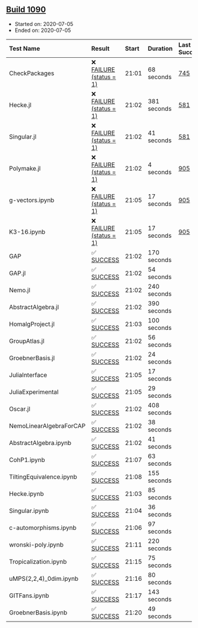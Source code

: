 ## [Build 1090](https://oscarci.mathematik.uni-kl.de/job/oscar-julia-1.4/1090/)

* Started on: 2020-07-05
* Ended on: 2020-07-05

| Test Name    | Result | Start | Duration | Last Success | First Failure |
|:-------------|:-------|:------|:---------|:-------------|:--------------|
| CheckPackages | ❌ [FAILURE (status = 1)](https://oscarci.mathematik.uni-kl.de/job/oscar-julia-1.4/1090/artifact/logs/build-1090/CheckPackages.log) | 21:01 | 68 seconds | [745](https://oscarci.mathematik.uni-kl.de/job/oscar-julia-1.4/745/) | [746](https://oscarci.mathematik.uni-kl.de/job/oscar-julia-1.4/746/) |
| Hecke.jl | ❌ [FAILURE (status = 1)](https://oscarci.mathematik.uni-kl.de/job/oscar-julia-1.4/1090/artifact/logs/build-1090/Hecke.jl.log) | 21:02 | 381 seconds | [581](https://oscarci.mathematik.uni-kl.de/job/oscar-julia-1.4/581/) | [582](https://oscarci.mathematik.uni-kl.de/job/oscar-julia-1.4/582/) |
| Singular.jl | ❌ [FAILURE (status = 1)](https://oscarci.mathematik.uni-kl.de/job/oscar-julia-1.4/1090/artifact/logs/build-1090/Singular.jl.log) | 21:02 | 41 seconds | [581](https://oscarci.mathematik.uni-kl.de/job/oscar-julia-1.4/581/) | [582](https://oscarci.mathematik.uni-kl.de/job/oscar-julia-1.4/582/) |
| Polymake.jl | ❌ [FAILURE (status = 1)](https://oscarci.mathematik.uni-kl.de/job/oscar-julia-1.4/1090/artifact/logs/build-1090/Polymake.jl.log) | 21:02 | 4 seconds | [905](https://oscarci.mathematik.uni-kl.de/job/oscar-julia-1.4/905/) | [907](https://oscarci.mathematik.uni-kl.de/job/oscar-julia-1.4/907/) |
| g-vectors.ipynb | ❌ [FAILURE (status = 1)](https://oscarci.mathematik.uni-kl.de/job/oscar-julia-1.4/1090/artifact/logs/build-1090/g-vectors.ipynb.log) | 21:05 | 17 seconds | [905](https://oscarci.mathematik.uni-kl.de/job/oscar-julia-1.4/905/) | [907](https://oscarci.mathematik.uni-kl.de/job/oscar-julia-1.4/907/) |
| K3-16.ipynb | ❌ [FAILURE (status = 1)](https://oscarci.mathematik.uni-kl.de/job/oscar-julia-1.4/1090/artifact/logs/build-1090/K3-16.ipynb.log) | 21:05 | 17 seconds | [905](https://oscarci.mathematik.uni-kl.de/job/oscar-julia-1.4/905/) | [907](https://oscarci.mathematik.uni-kl.de/job/oscar-julia-1.4/907/) |
| GAP | ✅ [SUCCESS](https://oscarci.mathematik.uni-kl.de/job/oscar-julia-1.4/1090/artifact/logs/build-1090/GAP.log) | 21:02 | 170 seconds |  |  |
| GAP.jl | ✅ [SUCCESS](https://oscarci.mathematik.uni-kl.de/job/oscar-julia-1.4/1090/artifact/logs/build-1090/GAP.jl.log) | 21:02 | 54 seconds |  |  |
| Nemo.jl | ✅ [SUCCESS](https://oscarci.mathematik.uni-kl.de/job/oscar-julia-1.4/1090/artifact/logs/build-1090/Nemo.jl.log) | 21:02 | 240 seconds |  |  |
| AbstractAlgebra.jl | ✅ [SUCCESS](https://oscarci.mathematik.uni-kl.de/job/oscar-julia-1.4/1090/artifact/logs/build-1090/AbstractAlgebra.jl.log) | 21:02 | 390 seconds |  |  |
| HomalgProject.jl | ✅ [SUCCESS](https://oscarci.mathematik.uni-kl.de/job/oscar-julia-1.4/1090/artifact/logs/build-1090/HomalgProject.jl.log) | 21:03 | 100 seconds |  |  |
| GroupAtlas.jl | ✅ [SUCCESS](https://oscarci.mathematik.uni-kl.de/job/oscar-julia-1.4/1090/artifact/logs/build-1090/GroupAtlas.jl.log) | 21:02 | 56 seconds |  |  |
| GroebnerBasis.jl | ✅ [SUCCESS](https://oscarci.mathematik.uni-kl.de/job/oscar-julia-1.4/1090/artifact/logs/build-1090/GroebnerBasis.jl.log) | 21:02 | 24 seconds |  |  |
| JuliaInterface | ✅ [SUCCESS](https://oscarci.mathematik.uni-kl.de/job/oscar-julia-1.4/1090/artifact/logs/build-1090/JuliaInterface.log) | 21:05 | 17 seconds |  |  |
| JuliaExperimental | ✅ [SUCCESS](https://oscarci.mathematik.uni-kl.de/job/oscar-julia-1.4/1090/artifact/logs/build-1090/JuliaExperimental.log) | 21:05 | 29 seconds |  |  |
| Oscar.jl | ✅ [SUCCESS](https://oscarci.mathematik.uni-kl.de/job/oscar-julia-1.4/1090/artifact/logs/build-1090/Oscar.jl.log) | 21:02 | 408 seconds |  |  |
| NemoLinearAlgebraForCAP | ✅ [SUCCESS](https://oscarci.mathematik.uni-kl.de/job/oscar-julia-1.4/1090/artifact/logs/build-1090/NemoLinearAlgebraForCAP.log) | 21:02 | 38 seconds |  |  |
| AbstractAlgebra.ipynb | ✅ [SUCCESS](https://oscarci.mathematik.uni-kl.de/job/oscar-julia-1.4/1090/artifact/logs/build-1090/AbstractAlgebra.ipynb.log) | 21:02 | 41 seconds |  |  |
| CohP1.ipynb | ✅ [SUCCESS](https://oscarci.mathematik.uni-kl.de/job/oscar-julia-1.4/1090/artifact/logs/build-1090/CohP1.ipynb.log) | 21:07 | 63 seconds |  |  |
| TiltingEquivalence.ipynb | ✅ [SUCCESS](https://oscarci.mathematik.uni-kl.de/job/oscar-julia-1.4/1090/artifact/logs/build-1090/TiltingEquivalence.ipynb.log) | 21:08 | 155 seconds |  |  |
| Hecke.ipynb | ✅ [SUCCESS](https://oscarci.mathematik.uni-kl.de/job/oscar-julia-1.4/1090/artifact/logs/build-1090/Hecke.ipynb.log) | 21:03 | 85 seconds |  |  |
| Singular.ipynb | ✅ [SUCCESS](https://oscarci.mathematik.uni-kl.de/job/oscar-julia-1.4/1090/artifact/logs/build-1090/Singular.ipynb.log) | 21:04 | 36 seconds |  |  |
| c-automorphisms.ipynb | ✅ [SUCCESS](https://oscarci.mathematik.uni-kl.de/job/oscar-julia-1.4/1090/artifact/logs/build-1090/c-automorphisms.ipynb.log) | 21:06 | 97 seconds |  |  |
| wronski-poly.ipynb | ✅ [SUCCESS](https://oscarci.mathematik.uni-kl.de/job/oscar-julia-1.4/1090/artifact/logs/build-1090/wronski-poly.ipynb.log) | 21:11 | 220 seconds |  |  |
| Tropicalization.ipynb | ✅ [SUCCESS](https://oscarci.mathematik.uni-kl.de/job/oscar-julia-1.4/1090/artifact/logs/build-1090/Tropicalization.ipynb.log) | 21:15 | 75 seconds |  |  |
| uMPS(2,2,4)_0dim.ipynb | ✅ [SUCCESS](https://oscarci.mathematik.uni-kl.de/job/oscar-julia-1.4/1090/artifact/logs/build-1090/uMPS-2-2-4-_0dim.ipynb.log) | 21:16 | 80 seconds |  |  |
| GITFans.ipynb | ✅ [SUCCESS](https://oscarci.mathematik.uni-kl.de/job/oscar-julia-1.4/1090/artifact/logs/build-1090/GITFans.ipynb.log) | 21:17 | 143 seconds |  |  |
| GroebnerBasis.ipynb | ✅ [SUCCESS](https://oscarci.mathematik.uni-kl.de/job/oscar-julia-1.4/1090/artifact/logs/build-1090/GroebnerBasis.ipynb.log) | 21:20 | 49 seconds |  |  |
